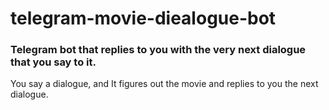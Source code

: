 # telegram-movie-diealogue-bot  

### Telegram bot that replies to you with the very next dialogue that you say to it.

You say a dialogue, and It figures out the movie and replies to you the next dialogue.
